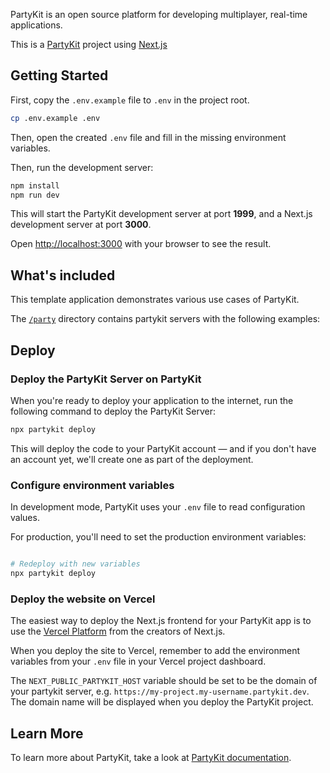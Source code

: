 PartyKit is an open source platform for developing multiplayer, real-time applications.

This is a [PartyKit](https://partykit.io) project using [Next.js](https://nextjs.org/)

## Getting Started

First, copy the `.env.example` file to `.env` in the project root.
```bash
cp .env.example .env
```

Then, open the created `.env` file and fill in the missing environment variables.

Then, run the development server:

```bash
npm install
npm run dev
```

This will start the PartyKit development server at port **1999**, and a Next.js development server at port **3000**.

Open [http://localhost:3000](http://localhost:3000) with your browser to see the result.
## What's included

This template application demonstrates various use cases of PartyKit.


The [`/party`](party/) directory contains partykit servers with the following examples:

## Deploy

### Deploy the PartyKit Server on PartyKit

When you're ready to deploy your application to the internet, run the following command to deploy the PartyKit Server:

```bash
npx partykit deploy
```

This will deploy the code to your PartyKit account — and if you don't have an account yet, we'll create one as part of the deployment.

### Configure environment variables

In development mode, PartyKit uses your `.env` file to read configuration values. 

For production, you'll need to set the production environment variables:

```bash

# Redeploy with new variables
npx partykit deploy
```


### Deploy the website on Vercel

The easiest way to deploy the Next.js frontend for your PartyKit app is to use the [Vercel Platform](https://vercel.com) from the creators of Next.js.

When you deploy the site to Vercel, remember to add the environment variables from your `.env` file in your Vercel project dashboard. 

The `NEXT_PUBLIC_PARTYKIT_HOST` variable should be set to be the domain of your partykit server, e.g. `https://my-project.my-username.partykit.dev`. The domain name will be displayed when you deploy the PartyKit project.


## Learn More

To learn more about PartyKit, take a look at [PartyKit documentation](https://docs.partykit.io).
